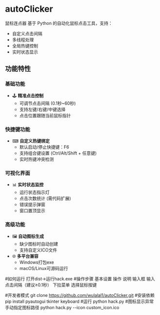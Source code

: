 # autoClicker
鼠标连点器
基于 Python 的自动化鼠标点击工具，支持：
- 自定义点击间隔
- 多线程处理
- 全局热键控制
- 实时状态显示
## 功能特性

### 基础功能
- 🕹 **精准点击控制**
  - 可调节点击间隔 (0.1秒~60秒)
  - 支持左键/右键/中键选择
  - 点击位置跟随当前鼠标指针

### 快捷键功能
- ⌨ **自定义热键绑定**
  - 默认启动/停止快捷键：F6
  - 支持组合键设置 (Ctrl/Alt/Shift + 任意键)
  - 实时热键冲突检测

### 可视化界面
- 📊 **实时状态监控**
  - 运行状态指示灯
  - 点击次数统计 (需代码扩展)
  - 错误提示弹窗
  - 窗口置顶显示

### 高级功能
- 🖼 **自动图标生成**
  - 缺少图标时自动创建
  - 支持自定义ICO文件
- 🌐 **多平台兼容**
  - Windows打包exe
  - macOS/Linux可源码运行

#如何运行
打开dist->运行hack.exe
#操作步骤
    基本设置
    操作	说明
    输入框	输入点击间隔（建议≥0.1秒）
    下拉菜单	选择鼠标按键

#开发者模式
git clone https://github.com/wulalal1/autoClicker.git
#安装依赖
pip install pyautogui tkinter keyboard
#运行
python hack.py
#图标显示异常
手动指定图标路径
python hack.py --icon custom_icon.ico
